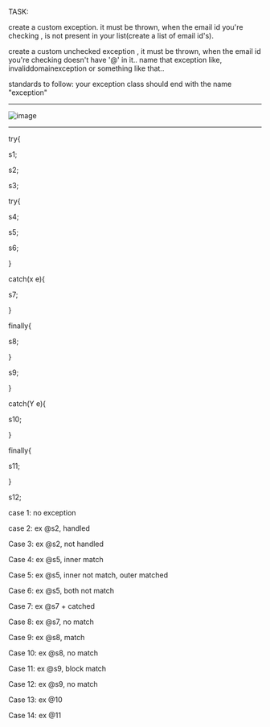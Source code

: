 

TASK:

create a custom exception. it must be thrown, when the email id you're checking , is not present in your list(create a list of email id's).

create a custom unchecked exception , it must be thrown, when the email id you're checking doesn't have '@' in it..
name that exception like, invaliddomainexception or something like that..

standards to follow:
your exception class should end with the name "exception"

------------------------------------------------------------------

![image](https://github.com/ragaPriya224/Dru23Batch2/assets/90038032/7a1ec142-4e13-4653-b86c-bef95c9014e8)

--------------------------------------------------------------

try{

s1;

s2;

s3;

 try{
 
 s4;
 
 s5;
 
 s6;
 
 }
 
 catch(x e){
 
 s7;
 
 }
 
 finally{
 
 s8;
 
 }
 
 s9;
 
}

catch(Y e){

s10;

}

finally{

s11;

}

s12;

case 1: no exception

case 2: ex @s2, handled

Case 3: ex @s2, not handled

Case 4: ex @s5, inner match

Case 5: ex @s5, inner not match, outer matched

Case 6: ex @s5, both not match

Case 7: ex @s7 + catched

Case 8: ex @s7, no match

Case 9: ex @s8, match

Case 10: ex @s8, no match

Case 11: ex @s9, block match

Case 12: ex @s9, no match 

Case 13: ex @10

Case 14: ex @11


